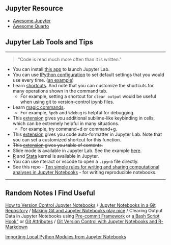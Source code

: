 ## Jupyter Resource

- [Awesome Jupyter](https://github.com/markusschanta/awesome-jupyter)
- [Awesome Quarto](https://github.com/mcanouil/awesome-quarto#official-documentation--quickstarts)

## Jupyter Lab Tools and Tips

---

> "Code is read much more often than it is written."

- You can install [this app](https://github.com/telamonian/jupyter-app) to launch Jupyter Lab.
- You can use [IPython configuration](https://ipython.readthedocs.io/en/stable/config/intro.html) to set default settings that you would use every time. ([an example](settings/ipython_config.py))
- Learn [shortcuts](https://www.dataquest.io/blog/jupyter-notebook-tips-tricks-shortcuts/). And note that you can customize the shortcuts for many operations shown in the command tab.
  - For example, setting a shortcut for `clear output` would be useful when using git to version-control ipynb files.
- Learn [magic commands](https://ipython.readthedocs.io/en/stable/interactive/magics.html).
  - For example, `%pdb` and `%debug` is helpful for debugging.
- This [extension](https://github.com/ryantam626/jupyterlab_sublime) gives you additional sublime-like keybinding in cells, which can be extremely helpful in many situations.
  - For example, try command+d or command+g.
- This [extension](https://github.com/ryantam626/jupyterlab_code_formatter) gives you code auto-formatter in Jupyter Lab. Note that you can set a customized shortcut for this function.
- ~~This [extension](https://github.com/jupyterlab/jupyterlab-toc) gives you table of contents.~~
- Slide mode is available in Jupyter Lab. See the example [here](slide/test.ipynb).
- [R](https://github.com/IRkernel/IRkernel) and [Stata](https://github.com/kylebarron/stata_kernel) kernel is available in Jupyter.
- You can use nteract or vscode to open a `.ipynb` file directly.
- See this repo - [Ten simple rules for writing and sharing computational analyses in Jupyter Notebooks](https://github.com/jupyter-guide/ten-rules-jupyter) - for writing reproducible notebooks. 

---

## Random Notes I Find Useful

[How to Version Control Jupyter Notebooks](https://nextjournal.com/schmudde/how-to-version-control-jupyter) / [Jupyter Notebooks in a Git Repository](https://mg.readthedocs.io/git-jupyter.html) / [Making Git and Jupyter Notebooks play nice](http://timstaley.co.uk/posts/making-git-and-jupyter-notebooks-play-nice) / Clearing Output Data in Jupyter Notebooks using [Pre-commit Framework](https://zhauniarovich.com/post/2020/2020-06-clearing-jupyter-output/) or [a Bash Script Hook”](https://zhauniarovich.com/post/2020/2020-10-clearing-jupyter-output-p2/) or [Git Attributes](https://zhauniarovich.com/post/2020/2020-10-clearing-jupyter-output-p3/) / [Git Version Control with Jupyter Notebooks and R-Markdown](https://towardsdatascience.com/version-control-with-jupyter-notebooks-f096f4d7035a)

[Importing Local Python Modules from Jupyter Notebooks](https://mg.readthedocs.io/importing-local-python-modules-from-jupyter-notebooks/index.html)

 